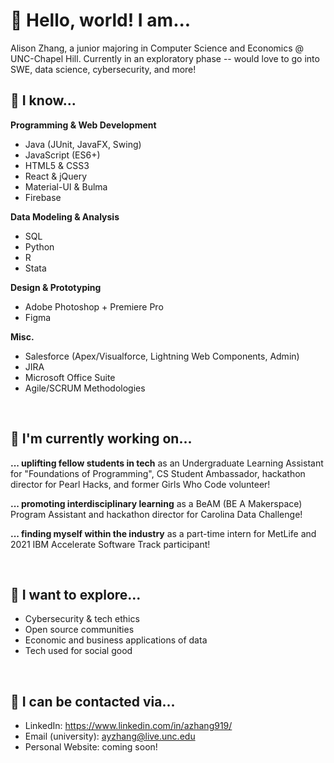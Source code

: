 # 🌵 Hello, world! I am...

Alison Zhang, a junior majoring in Computer Science and Economics @ UNC-Chapel Hill. Currently in an exploratory phase -- would love to go into SWE, data science, cybersecurity, and more!

## 🌺 I know...

**Programming & Web Development**
* Java (JUnit, JavaFX, Swing)
* JavaScript (ES6+)
* HTML5 & CSS3
* React & jQuery
* Material-UI & Bulma
* Firebase

**Data Modeling & Analysis**
* SQL
* Python
* R
* Stata

**Design & Prototyping**
* Adobe Photoshop + Premiere Pro
* Figma

**Misc.**
* Salesforce (Apex/Visualforce, Lightning Web Components, Admin)
* JIRA
* Microsoft Office Suite
* Agile/SCRUM Methodologies

<br/>

## 🌻 I'm currently working on...

**... uplifting fellow students in tech**
as an Undergraduate Learning Assistant for "Foundations of Programming", CS Student Ambassador, hackathon director for Pearl Hacks, and former Girls Who Code volunteer!

**... promoting interdisciplinary learning**
as a BeAM (BE A Makerspace) Program Assistant and hackathon director for Carolina Data Challenge!

**... finding myself within the industry**
as a part-time intern for MetLife and 2021 IBM Accelerate Software Track participant!

<br/>

## 🌱 I want to explore...

* Cybersecurity & tech ethics
* Open source communities
* Economic and business applications of data
* Tech used for social good

<br/>

## 🌼 I can be contacted via...

* LinkedIn: https://www.linkedin.com/in/azhang919/
* Email (university): ayzhang@live.unc.edu
* Personal Website: coming soon!

<!--
**azhang919/azhang919** is a ✨ _special_ ✨ repository because its `README.md` (this file) appears on your GitHub profile.

Here are some ideas to get you started:

- 🔭 I’m currently working on ...
- 🌱 I’m currently learning ...
- 👯 I’m looking to collaborate on ...
- 🤔 I’m looking for help with ...
- 💬 Ask me about ...
- 📫 How to reach me: ...
- 😄 Pronouns: ...
- ⚡ Fun fact: ...
-->
